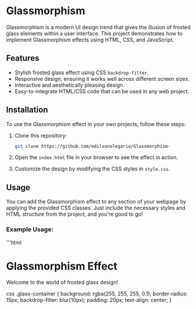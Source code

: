 # Glassmorphism

Glassmorphism is a modern UI design trend that gives the illusion of frosted glass elements within a user interface. This project demonstrates how to implement Glassmorphism effects using HTML, CSS, and JavaScript.

## Features

- Stylish frosted glass effect using CSS `backdrop-filter`.
- Responsive design, ensuring it works well across different screen sizes.
- Interactive and aesthetically pleasing design.
- Easy-to-integrate HTML/CSS code that can be used in any web project.

## Installation

To use the Glassmorphism effect in your own projects, follow these steps:

1. Clone this repository:

    ```bash
    git clone https://github.com/edilsonolegario/Glassmorphism-
    ```

2. Open the `index.html` file in your browser to see the effect in action.

3. Customize the design by modifying the CSS styles in `style.css`.

## Usage

You can add the Glassmorphism effect to any section of your webpage by applying the provided CSS classes. Just include the necessary styles and HTML structure from the project, and you're good to go!

### Example Usage:

'''html
<div class="glass-container">
  <h1>Glassmorphism Effect</h1>
  <p>Welcome to the world of frosted glass design!</p>
</div>

css
.glass-container {
  background: rgba(255, 255, 255, 0.1);
  border-radius: 15px;
  backdrop-filter: blur(10px);
  padding: 20px;
  text-align: center;
}
